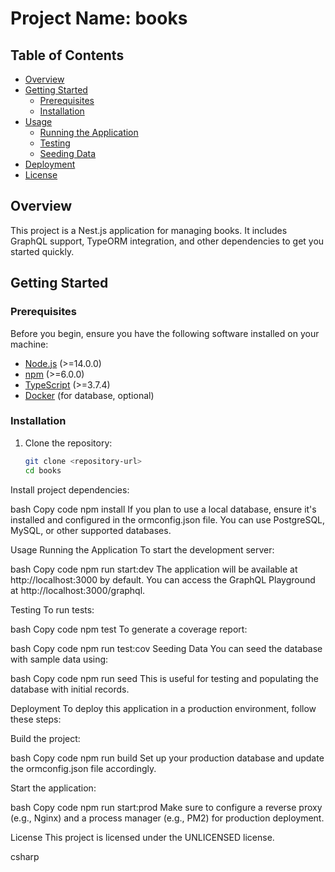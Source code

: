 # Project Name: books

## Table of Contents

- [Overview](#overview)
- [Getting Started](#getting-started)
  - [Prerequisites](#prerequisites)
  - [Installation](#installation)
- [Usage](#usage)
  - [Running the Application](#running-the-application)
  - [Testing](#testing)
  - [Seeding Data](#seeding-data)
- [Deployment](#deployment)
- [License](#license)

## Overview

This project is a Nest.js application for managing books. It includes GraphQL support, TypeORM integration, and other dependencies to get you started quickly.

## Getting Started

### Prerequisites

Before you begin, ensure you have the following software installed on your machine:

- [Node.js](https://nodejs.org/) (>=14.0.0)
- [npm](https://www.npmjs.com/) (>=6.0.0)
- [TypeScript](https://www.typescriptlang.org/) (>=3.7.4)
- [Docker](https://www.docker.com/) (for database, optional)

### Installation

1. Clone the repository:

   ```bash
   git clone <repository-url>
   cd books
   ```

Install project dependencies:

bash
Copy code
npm install
If you plan to use a local database, ensure it's installed and configured in the ormconfig.json file. You can use PostgreSQL, MySQL, or other supported databases.

Usage
Running the Application
To start the development server:

bash
Copy code
npm run start:dev
The application will be available at http://localhost:3000 by default. You can access the GraphQL Playground at http://localhost:3000/graphql.

Testing
To run tests:

bash
Copy code
npm test
To generate a coverage report:

bash
Copy code
npm run test:cov
Seeding Data
You can seed the database with sample data using:

bash
Copy code
npm run seed
This is useful for testing and populating the database with initial records.

Deployment
To deploy this application in a production environment, follow these steps:

Build the project:

bash
Copy code
npm run build
Set up your production database and update the ormconfig.json file accordingly.

Start the application:

bash
Copy code
npm run start:prod
Make sure to configure a reverse proxy (e.g., Nginx) and a process manager (e.g., PM2) for production deployment.

License
This project is licensed under the UNLICENSED license.

csharp
